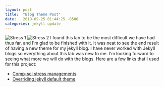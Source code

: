 ```yaml
---
layout: post
title:  "Blog Theme Post"
date:   2019-09-25 01:44:25 -0500
categories: jekyll update
---
```

![Stress 1](https://www.apa.org/images/stress-kinds-title-image_tcm7-230111.jpg)
![Stress 2](https://image.shutterstock.com/image-vector/stressed-cartoon-business-woman-office-260nw-1222467187.jpg)
I found this lab to be the most difficult we have had thus far, and I'm glad to be finished with it. It was neat to see the end result of having a new theme for my jekyll blog. I have never worked with Jekyll blogs so everything about this lab was new to me. I'm looking forward to seeing what more we will do with the blogs. Here are a few links that I used for this project:


* [Comp-sci stress managements](https://yadielcabrera.com/2019/04/28/stress-relieving-tips-for-computer-science-students/)
* [Overriding jekyll default theme](https://jekyllrb.com/docs/themes/#overriding-theme-defaults)
